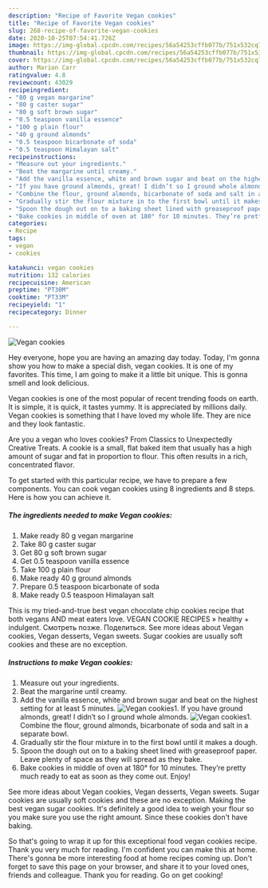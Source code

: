 ```yaml
---
description: "Recipe of Favorite Vegan cookies"
title: "Recipe of Favorite Vegan cookies"
slug: 268-recipe-of-favorite-vegan-cookies
date: 2020-10-25T07:54:41.726Z
image: https://img-global.cpcdn.com/recipes/56a54253cffb077b/751x532cq70/vegan-cookies-recipe-main-photo.jpg
thumbnail: https://img-global.cpcdn.com/recipes/56a54253cffb077b/751x532cq70/vegan-cookies-recipe-main-photo.jpg
cover: https://img-global.cpcdn.com/recipes/56a54253cffb077b/751x532cq70/vegan-cookies-recipe-main-photo.jpg
author: Marion Carr
ratingvalue: 4.8
reviewcount: 43029
recipeingredient:
- "80 g vegan margarine"
- "80 g caster sugar"
- "80 g soft brown sugar"
- "0.5 teaspoon vanilla essence"
- "100 g plain flour"
- "40 g ground almonds"
- "0.5 teaspoon bicarbonate of soda"
- "0.5 teaspoon Himalayan salt"
recipeinstructions:
- "Measure out your ingredients."
- "Beat the margarine until creamy."
- "Add the vanilla essence, white and brown sugar and beat on the highest setting for at least 5 minutes."
- "If you have ground almonds, great! I didn’t so I ground whole almonds."
- "Combine the flour, ground almonds, bicarbonate of soda and salt in a separate bowl."
- "Gradually stir the flour mixture in to the first bowl until it makes a dough."
- "Spoon the dough out on to a baking sheet lined with greaseproof paper. Leave plenty of space as they will spread as they bake."
- "Bake cookies in middle of oven at 180° for 10 minutes. They’re pretty much ready to eat as soon as they come out. Enjoy!"
categories:
- Recipe
tags:
- vegan
- cookies

katakunci: vegan cookies 
nutrition: 132 calories
recipecuisine: American
preptime: "PT30M"
cooktime: "PT33M"
recipeyield: "1"
recipecategory: Dinner

---
```



![Vegan cookies](https://img-global.cpcdn.com/recipes/56a54253cffb077b/751x532cq70/vegan-cookies-recipe-main-photo.jpg)

Hey everyone, hope you are having an amazing day today. Today, I'm gonna show you how to make a special dish, vegan cookies. It is one of my favorites. This time, I am going to make it a little bit unique. This is gonna smell and look delicious.

Vegan cookies is one of the most popular of recent trending foods on earth. It is simple, it is quick, it tastes yummy. It is appreciated by millions daily. Vegan cookies is something that I have loved my whole life. They are nice and they look fantastic.

Are you a vegan who loves cookies? From Classics to Unexpectedly Creative Treats. A cookie is a small, flat baked item that usually has a high amount of sugar and fat in proportion to flour. This often results in a rich, concentrated flavor.


To get started with this particular recipe, we have to prepare a few components. You can cook vegan cookies using 8 ingredients and 8 steps. Here is how you can achieve it.

<!--inarticleads1-->

##### The ingredients needed to make Vegan cookies:

1. Make ready 80 g vegan margarine
1. Take 80 g caster sugar
1. Get 80 g soft brown sugar
1. Get 0.5 teaspoon vanilla essence
1. Take 100 g plain flour
1. Make ready 40 g ground almonds
1. Prepare 0.5 teaspoon bicarbonate of soda
1. Make ready 0.5 teaspoon Himalayan salt


This is my tried-and-true best vegan chocolate chip cookies recipe that both vegans AND meat eaters love. VEGAN COOKIE RECIPES » healthy + indulgent. Смотреть позже. Поделиться. See more ideas about Vegan cookies, Vegan desserts, Vegan sweets. Sugar cookies are usually soft cookies and these are no exception. 

<!--inarticleads2-->

##### Instructions to make Vegan cookies:

1. Measure out your ingredients.
1. Beat the margarine until creamy.
1. Add the vanilla essence, white and brown sugar and beat on the highest setting for at least 5 minutes.
<img src="//assets-global.cpcdn.com/assets/icons/button_play-2c75c40dde080a61004c1f40b05d8f140eaff45d7e9e6481dc71c63d2e7c4909.png" alt="Vegan cookies">1. If you have ground almonds, great! I didn’t so I ground whole almonds.
<img src="//assets-global.cpcdn.com/assets/icons/button_play-2c75c40dde080a61004c1f40b05d8f140eaff45d7e9e6481dc71c63d2e7c4909.png" alt="Vegan cookies">1. Combine the flour, ground almonds, bicarbonate of soda and salt in a separate bowl.
1. Gradually stir the flour mixture in to the first bowl until it makes a dough.
1. Spoon the dough out on to a baking sheet lined with greaseproof paper. Leave plenty of space as they will spread as they bake.
1. Bake cookies in middle of oven at 180° for 10 minutes. They’re pretty much ready to eat as soon as they come out. Enjoy!


See more ideas about Vegan cookies, Vegan desserts, Vegan sweets. Sugar cookies are usually soft cookies and these are no exception. Making the best vegan sugar cookies. It&#39;s definitely a good idea to weigh your flour so you make sure you use the right amount. Since these cookies don&#39;t have baking. 

So that's going to wrap it up for this exceptional food vegan cookies recipe. Thank you very much for reading. I'm confident you can make this at home. There's gonna be more interesting food at home recipes coming up. Don't forget to save this page on your browser, and share it to your loved ones, friends and colleague. Thank you for reading. Go on get cooking!
